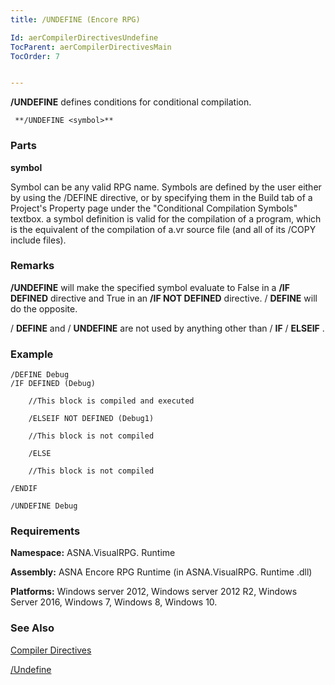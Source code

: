 ```yaml
---
title: /UNDEFINE (Encore RPG)

Id: aerCompilerDirectivesUndefine
TocParent: aerCompilerDirectivesMain
TocOrder: 7


---
```


**/UNDEFINE** defines conditions for conditional compilation. 

```
 **/UNDEFINE <symbol>**       
```

### Parts

**symbol** 

Symbol can be any valid RPG name.  Symbols are defined by the user either by using the /DEFINE directive, or
                by specifying them in the Build tab of a Project's Property page under the "Conditional Compilation Symbols" textbox. 
                a symbol definition is valid for the compilation of a program, which is
                the equivalent of the compilation of a.vr source file (and all of its /COPY include files).


### Remarks
**/UNDEFINE** will make the specified symbol evaluate to False in a **/IF DEFINED** directive and True in an **/IF NOT DEFINED** directive. / **DEFINE** will do the opposite. 

/ **DEFINE** and / **UNDEFINE** are not used by anything other than / **IF** / **ELSEIF** . 

### Example

```
/DEFINE Debug
/IF DEFINED (Debug)

    //This block is compiled and executed

    /ELSEIF NOT DEFINED (Debug1)

    //This block is not compiled

    /ELSE

    //This block is not compiled

/ENDIF

/UNDEFINE Debug
```

### Requirements
**Namespace:** ASNA.VisualRPG. Runtime 

**Assembly:** ASNA Encore RPG Runtime (in ASNA.VisualRPG. Runtime .dll) 

**Platforms:** Windows server 2012, Windows server 2012 R2, Windows Server 2016, Windows 7, Windows 8, Windows 10. 

### See Also
[Compiler Directives](ecrCompilerDirectivesMain.html) 

[/Undefine](ecrCompilerDirectivesUndefine.html) <br /> 
